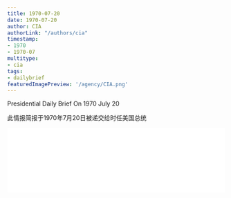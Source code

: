 ```yaml
---
title: 1970-07-20
date: 1970-07-20
author: CIA 
authorLink: "/authors/cia"
timestamp: 
- 1970
- 1970-07
multitype: 
- cia
tags: 
- dailybrief
featuredImagePreview: '/agency/CIA.png'
---
```



Presidential Daily Brief On 1970 July 20

此情报简报于1970年7月20日被递交给时任美国总统

<!--more-->





<div id="over" style="width:100%; overflow:hidden"> <iframe id="sFrame" name="sFrame" frameborder="no" border="0"  allowfullscreen marginwidth="0" scrolling="no" src = " /CIA/1970-07-20.html "  style = " position:absulute; width: 806px; top: 300;" > </iframe> </div>